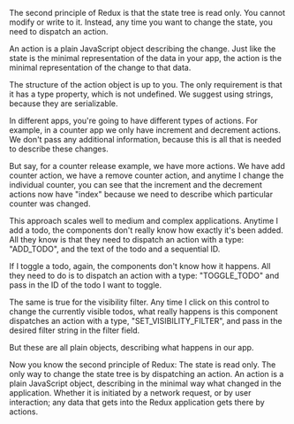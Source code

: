 

The second principle of Redux is that the state tree is read only. You cannot modify or write to it. Instead, any time you want to change the state, you need to dispatch an action.

An action is a plain JavaScript object describing the change. Just like the state is the minimal representation of the data in your app, the action is the minimal representation of the change to that data.

The structure of the action object is up to you. The only requirement is that it has a type property, which is not undefined. We suggest using strings, because they are serializable.

In different apps, you're going to have different types of actions. For example, in a counter app we only have increment and decrement actions. We don't pass any additional information, because this is all that is needed to describe these changes.

But say, for a counter release example, we have more actions. We have add counter action, we have a remove counter action, and anytime I change the individual counter, you can see that the increment and the decrement actions now have "index" because we need to describe which particular counter was changed.

This approach scales well to medium and complex applications. Anytime I add a todo, the components don't really know how exactly it's been added. All they know is that they need to dispatch an action with a type: "ADD_TODO", and the text of the todo and a sequential ID.

If I toggle a todo, again, the components don't know how it happens. All they need to do is to dispatch an action with a type: "TOGGLE_TODO" and pass in the ID of the todo I want to toggle.

The same is true for the visibility filter. Any time I click on this control to change the currently visible todos, what really happens is this component dispatches an action with a type, "SET_VISIBILITY_FILTER", and pass in the desired filter string in the filter field.

But these are all plain objects, describing what happens in our app.

Now you know the second principle of Redux: The state is read only. The only way to change the state tree is by dispatching an action. An action is a plain JavaScript object, describing in the minimal way what changed in the application. Whether it is initiated by a network request, or by user interaction; any data that gets into the Redux application gets there by actions.
